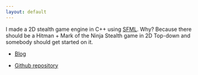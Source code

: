 ```yaml
---
layout: default
---
```




I made a 2D stealth game engine in C++ using [SFML](https://www.sfml-dev.org/). Why? Because there should be a Hitman + Mark of the Ninja Stealth game in 2D Top-down and somebody should get started on it.

*	[Blog](https://nomarkeu.github.io/sneakattack/)

*	[Github repository](https://github.com/nomarkeu/sneakattack)
